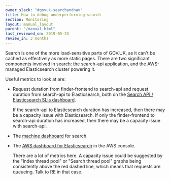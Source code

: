 ```yaml
---
owner_slack: "#govuk-searchandnav"
title: How to debug underperforming search
section: Monitoring
layout: manual_layout
parent: "/manual.html"
last_reviewed_on: 2019-05-23
review_in: 3 months
---
```


Search is one of the more load-sensitive parts of GOV.UK, as it can't be cached as effectively as more static pages.  There are two significant components involved in search: the search-api application, and the AWS-managed Elasticsearch cluster powering it.

Useful metrics to look at are:

- Request duration from finder-frontend to search-api and request duration from search-api to Elasticsearch, both on the [Search API / Elasticsearch SLIs dashboard](https://grafana.blue.production.govuk.digital/dashboard/file/search_api_elasticsearch.json?orgId=1).

    If the search-api to Elasticsearch duration has increased, then there may be a capacity issue with Elasticsearch.  If only the finder-frontend to search-api duration has increased, then there may be a capacity issue with search-api.

- The [machine dashboard](https://grafana.blue.production.govuk.digital/dashboard/file/machine.json?refresh=1m&orgId=1) for search.

- The [AWS dashboard for Elasticsearch](https://eu-west-1.console.aws.amazon.com/es/home?region=eu-west-1#domain:resource=blue-elasticsearch5-domain;action=dashboard) in the AWS console.

    There are a lot of metrics here.  A capacity issue could be suggested by the "Index thread pool" or "Search thread pool" graphs being consistently above the red dashed line, which means that requests are queueing.  Talk to RE in that case.
